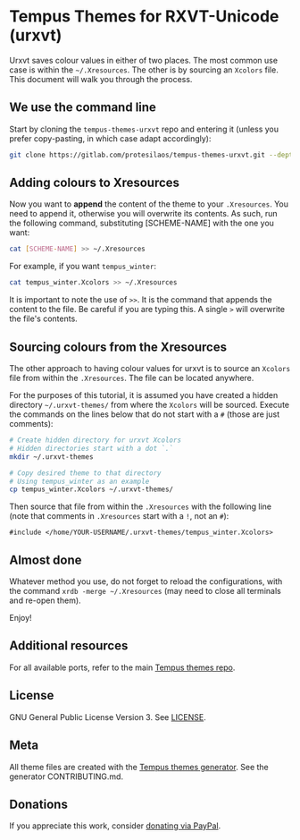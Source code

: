 # Tempus Themes for RXVT-Unicode (urxvt)

Urxvt saves colour values in either of two places. The most common use case is within the `~/.Xresources`. The other is by sourcing an `Xcolors` file. This document will walk you through the process.

## We use the command line

Start by cloning the `tempus-themes-urxvt` repo and entering it (unless you prefer copy-pasting, in which case adapt accordingly):

```sh
git clone https://gitlab.com/protesilaos/tempus-themes-urxvt.git --depth 1 && cd tempus-themes-urxvt
```

## Adding colours to Xresources

Now you want to **append** the content of the theme to your `.Xresources`. You need to append it, otherwise you will overwrite its contents. As such, run the following command, substituting [SCHEME-NAME] with the one you want:

```sh
cat [SCHEME-NAME] >> ~/.Xresources
```

For example, if you want `tempus_winter`:

```sh
cat tempus_winter.Xcolors >> ~/.Xresources
```

It is important to note the use of `>>`. It is the command that appends the content to the file. Be careful if you are typing this. A single `>` will overwrite the file's contents.

## Sourcing colours from the Xresources

The other approach to having colour values for urxvt is to source an `Xcolors` file from within the `.Xresources`. The file can be located anywhere.

For the purposes of this tutorial, it is assumed you have created a hidden directory `~/.urxvt-themes/` from where the `Xcolors` will be sourced. Execute the commands on the lines below that do not start with a `#` (those are just comments):

```sh
# Create hidden directory for urxvt Xcolors
# Hidden directories start with a dot `.`
mkdir ~/.urxvt-themes

# Copy desired theme to that directory
# Using tempus_winter as an example
cp tempus_winter.Xcolors ~/.urxvt-themes/
```

Then source that file from within the `.Xresources` with the following line (note that comments in `.Xresources` start with a `!`, not an `#`):

```
#include </home/YOUR-USERNAME/.urxvt-themes/tempus_winter.Xcolors>
```

## Almost done

Whatever method you use, do not forget to reload the configurations, with the command `xrdb -merge ~/.Xresources` (may need to close all terminals and re-open them).

Enjoy!

## Additional resources

For all available ports, refer to the main [Tempus themes repo](https://gitlab.com/protesilaos/tempus-themes).

## License

GNU General Public License Version 3. See [LICENSE](https://gitlab.com/protesilaos/tempus-themes-urxvt/blob/master/LICENSE).

## Meta

All theme files are created with the [Tempus themes generator](https://gitlab.com/protesilaos/tempus-themes-generator). See the generator CONTRIBUTING.md.

## Donations

If you appreciate this work, consider [donating via PayPal](https://www.paypal.me/protesilaos).
